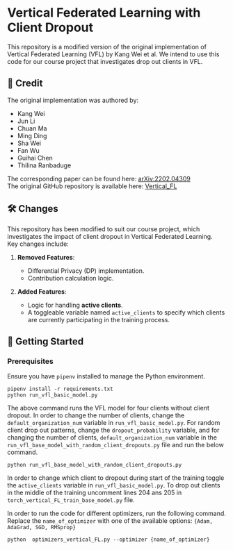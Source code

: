 # Vertical Federated Learning with Client Dropout

This repository is a modified version of the original implementation of Vertical Federated Learning (VFL) by Kang Wei et al. We intend to use this code for our course project that investigates drop out clients in VFL.

## 📄 **Credit**

The original implementation was authored by:

- Kang Wei  
- Jun Li  
- Chuan Ma  
- Ming Ding  
- Sha Wei  
- Fan Wu  
- Guihai Chen  
- Thilina Ranbaduge  

The corresponding paper can be found here: [arXiv:2202.04309](https://arxiv.org/abs/2202.04309)  
The original GitHub repository is available here: [Vertical_FL](https://github.com/AdamWei-boop/Vertical_FL)

## 🛠️ **Changes**

This repository has been modified to suit our course project, which investigates the impact of client dropout in Vertical Federated Learning.  
Key changes include:

1. **Removed Features**:
   - Differential Privacy (DP) implementation.
   - Contribution calculation logic.

2. **Added Features**:
   - Logic for handling **active clients**.
   - A toggleable variable named `active_clients` to specify which clients are currently participating in the training process.

## 🚀 **Getting Started**

### Prerequisites

Ensure you have `pipenv` installed to manage the Python environment.
```
pipenv install -r requirements.txt
python run_vfl_basic_model.py
```
The above command runs the VFL model for four clients without client dropout. In order to change the number of clients, change the `default_organization_num` variable in `run_vfl_basic_model.py`. For random client drop out patterns, change the `dropout_probability` variable, and for changing the number of clients, `default_organization_num` variable in the `run_vfl_base_model_with_random_client_dropouts.py` file and run the below command.
```
python run_vfl_base_model_with_random_client_dropouts.py
```
In order to change which client to dropout during start of the training toggle the `active_clients` variable in `run_vfl_basic_model.py`.
To drop out clients in the middle of the training uncomment lines 204 ans 205 in `torch_vertical_FL_train_base_model.py` file.

In order to run the code for different optimizers, run the following command. Replace the `name_of_optimizer` with one of the available options: `{Adam, AdaGrad, SGD, RMSprop}`
```
python  optimizers_vertical_FL.py --optimizer {name_of_optimizer}
```
